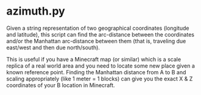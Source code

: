 azimuth.py
==========

Given a string representation of two geographical coordinates (longitude and latitude), this script can find the arc-distance between the coordinates and/or the Manhattan arc-distance between them (that is, traveling due east/west and then due north/south). 

This is useful if you have a Minecraft map (or similar) which is a scale replica of a real world area and you need to locate some new place given a known reference point. Finding the Manhattan distance from A to B and scaling appropriately (like 1 meter = 1 blocks) can give you the exact X & Z coordinates of your B location in Minecraft.
